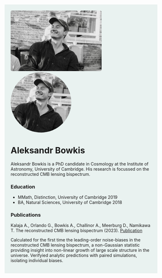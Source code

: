 <div style="background-color: #e9f2f0; padding: 20px; max-width: 800px; margin: 0 auto; font-family: -apple-system, BlinkMacSystemFont, 'Segoe UI', Helvetica, Arial, sans-serif;">
<img src="assets/Headshot.jpg" alt="Alt text for the image" width="300" style="border-radius: 5px;">
<img src="assets/Headshot.jpg" alt="Aleksandr Bowkis" style="width: 200px; height: 200px; border-radius: 50%; object-fit: cover;">
  
# Aleksandr Bowkis
Aleksandr Bowkis is a PhD candidate in Cosmology at the Institute of Astronomy, University of Cambridge. His research is focussed on the reconstructed CMB lensing bispectrum.

### Education
- MMath, Distinction, University of Cambridge 2019
- BA, Natural Sciences, University of Cambridge 2018

### Publications

Kalaja A., Orlando G., Bowkis A., Challinor A., Meerburg D., Namikawa T. The reconstructed CMB lensing bispectrum (2023). [Publication](https://inspirehep.net/literature/2173138)

Calculated for the first time the leading-order noise-biases in the reconstructed CMB lensing bispectrum, a non-Gaussian statistic providing insight into non-linear growth of large scale structure in the universe. Verifyied analytic predictions with paired simulations, isolating individual biases.


